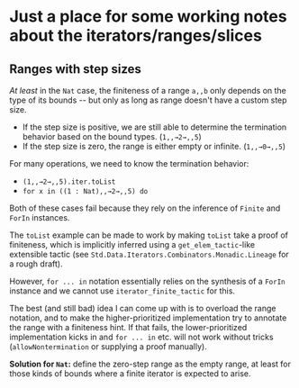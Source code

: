 # Just a place for some working notes about the iterators/ranges/slices

## Ranges with step sizes

*At least* in the `Nat` case, the finiteness of a range `a,,b` only depends on the type of its bounds -- but only as long as range doesn't have a custom step size.

* If the step size is positive, we are still able to determine the termination behavior based on the bound types. (`1,,→2→,,5`)
* If the step size is zero, the range is either empty or infinite. (`1,,→0→,,5`)

For many operations, we need to know the termination behavior:

* `(1,,→2→,,5).iter.toList`
* `for x in ((1 : Nat),,→2→,,5) do`

Both of these cases fail because they rely on the inference of `Finite` and `ForIn` instances.

The `toList` example can be made to work by making `toList` take a proof of finiteness, which is implicitly inferred using a `get_elem_tactic`-like extensible tactic (see `Std.Data.Iterators.Combinators.Monadic.Lineage` for a rough draft).

However, `for ... in` notation essentially relies on the synthesis of a `ForIn` instance and we cannot use `iterator_finite_tactic` for this.

The best (and still bad) idea I can come up with is to overload the range notation, and to make the higher-prioritized implementation try to annotate the range with a finiteness hint. If that fails, the lower-prioritized implementation kicks in and `for ... in` etc. will not work without tricks (`allowNontermination` or supplying a proof manually).

**Solution for `Nat`:** define the zero-step range as the empty range, at least for
those kinds of bounds where a finite iterator is expected to arise.

